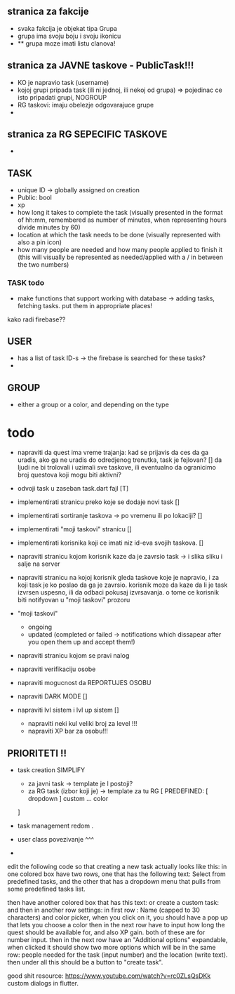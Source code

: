## stranica za fakcije

- svaka fakcija je objekat tipa Grupa
- grupa ima svoju boju i svoju ikonicu
- ** grupa moze imati listu clanova!


## stranica za JAVNE taskove - PublicTask!!!

- KO je napravio task (username)
- kojoj grupi pripada task (ili ni jednoj, ili nekoj od grupa) => pojedinac ce isto pripadati grupi, NOGROUP
- RG taskovi: imaju obelezje odgovarajuce grupe
- 

## stranica za RG SEPECIFIC TASKOVE

- 


## TASK
- unique ID -> globally assigned on creation
- Public: bool
- xp 
- how long it takes to complete the task (visually presented in the format of hh:mm, remembered as number of minutes, when representing hours divide minutes by 60)
- location at which the task needs to be done (visually represented with also a pin icon)
- how many people are needed and how many people applied to finish it (this will visually be represented as needed/applied with a / in between the two numbers)

### TASK todo

- make functions that support working with database -> adding tasks, fetching tasks. put them in appropriate places!

kako radi firebase??

## USER
- has a list of task ID-s -> the firebase is searched for these tasks?
- 


## GROUP
- either a group or a color, and depending on the type 


# todo

- napraviti da quest ima vreme trajanja: kad se prijavis da ces da ga uradis, ako ga ne uradis do odredjenog trenutka, task je fejlovan? [] da ljudi ne bi trolovali i uzimali sve taskove, ili eventualno da ogranicimo broj questova koji mogu biti aktivni?

- odvoji task u zaseban task.dart fajl [T]
- implementirati stranicu preko koje se dodaje novi task []
- implementirati sortiranje taskova -> po vremenu ili po lokaciji? []
- implementirati "moji taskovi" stranicu []
- implementirati korisnika koji ce imati niz id-eva svojih taskova. []

- napraviti stranicu kojom korisnik kaze da je zavrsio task -> i slika sliku i salje na server
- napraviti stranicu na kojoj korisnik gleda taskove koje je napravio, i za koji task je ko poslao da ga je zavrsio. korisnik moze da kaze da li je task izvrsen uspesno, ili da odbaci pokusaj izvrsavanja. o tome ce korisnik biti notifyovan u "moji taskovi" prozoru

- "moji taskovi"
    - ongoing
    - updated (completed or failed -> notifications which dissapear after you open them up and accept them!)


- napraviti stranicu kojom se pravi nalog
- napraviti verifikaciju osobe
- napraviti mogucnost da REPORTUJES OSOBU

- napraviti DARK MODE []

- napraviti lvl sistem i lvl up sistem []
    - napraviti neki kul veliki broj za level !!!
    - napraviti XP bar za osobu!!!


## PRIORITETI !!

- task creation SIMPLIFY
    - za javni task              -> template je l postoji? 
    - za RG task (izbor koji je) -> template za tu RG 
    [
        PREDEFINED:
        [ dropdown ]
        custom ... color

    ]
- task management redom . 
- user class povezivanje ^^^ 
- 

edit the following code so that creating a new task actually looks like this:
in one colored box have two rows, one that has the following text:
Select from predefined tasks, and the other that has a
dropdown menu that pulls from some predefined tasks list.

then have another colored box that has this text:
or create a custom task:
and then in another row settings:
in first row : Name (capped to 30 characters) and color picker, when you click on it, you should have a pop up that lets you choose a color
then in the next row have to input how long the quest should be available for, and also XP gain. both of these are for number input.
then in the next row have an "Additional options" expandable, when clicked it should show two more options which will be in the same row: people needed for the task (input number) and the location (write text).
then under all this should be a button to "create task".



good shit resource:
https://www.youtube.com/watch?v=rc0ZLsQsDKk
custom dialogs in flutter. 